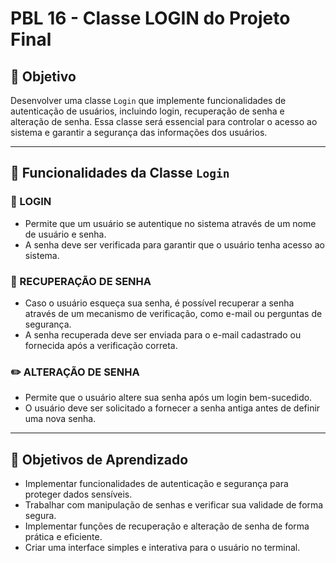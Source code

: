 # PBL 16 - Classe LOGIN do Projeto Final

## 🎯 Objetivo
Desenvolver uma classe `Login` que implemente funcionalidades de autenticação de usuários, incluindo login, recuperação de senha e alteração de senha. Essa classe será essencial para controlar o acesso ao sistema e garantir a segurança das informações dos usuários.

---

## 🧩 Funcionalidades da Classe `Login`

### 🔐 LOGIN
- Permite que um usuário se autentique no sistema através de um nome de usuário e senha.
- A senha deve ser verificada para garantir que o usuário tenha acesso ao sistema.

### 🔑 RECUPERAÇÃO DE SENHA
- Caso o usuário esqueça sua senha, é possível recuperar a senha através de um mecanismo de verificação, como e-mail ou perguntas de segurança.
- A senha recuperada deve ser enviada para o e-mail cadastrado ou fornecida após a verificação correta.

### ✏️ ALTERAÇÃO DE SENHA
- Permite que o usuário altere sua senha após um login bem-sucedido.
- O usuário deve ser solicitado a fornecer a senha antiga antes de definir uma nova senha.

---

## 🧠 Objetivos de Aprendizado
- Implementar funcionalidades de autenticação e segurança para proteger dados sensíveis.
- Trabalhar com manipulação de senhas e verificar sua validade de forma segura.
- Implementar funções de recuperação e alteração de senha de forma prática e eficiente.
- Criar uma interface simples e interativa para o usuário no terminal.

